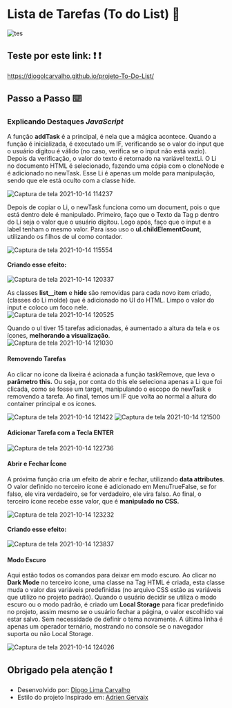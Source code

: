 # Lista de Tarefas (To do List) :open_book:
![tes](https://user-images.githubusercontent.com/84794798/137339113-12ab9938-5237-4e51-962b-88b46f8fa686.jpg)

## Teste por este link: :exclamation: :exclamation:
https://diogolcarvalho.github.io/projeto-To-Do-List/

## Passo a Passo :keyboard:

### Explicando Destaques <i>JavaScript</i>
A função <b>addTask</b> é a principal, é nela que a mágica acontece. Quando a função é inicializada, é executado um IF, verificando se o valor do input que o usuário digitou é válido (no caso, verifica se o input não está vazio). Depois da verificação, o valor do texto é retornado na variável textLi. O Li no documento HTML é selecionado, fazendo uma  cópia com o cloneNode e é adicionado no newTask. Esse Li é apenas um molde para manipulação, sendo que ele está oculto com a classe hide. 

![Captura de tela 2021-10-14 114237](https://user-images.githubusercontent.com/84794798/137340649-25be0b07-869a-45d3-80da-4f23c10ac9f4.jpg)

Depois de copiar o Li, o newTask funciona como um document, pois o que está dentro dele é manipulado. Primeiro,  faço que o Texto da Tag p dentro do Li seja o valor que o usuário digitou. Logo após, faço que o input e a label tenham o mesmo valor. Para isso uso o <b>ul.childElementCount</b>, utilizando os filhos de ul como contador.

![Captura de tela 2021-10-14 115554](https://user-images.githubusercontent.com/84794798/137343347-0ad48663-8af4-4cd6-9f7e-c74ddacefedd.png)
<br><br><b>Criando esse efeito:</b> <br><br>
![Captura de tela 2021-10-14 120337](https://user-images.githubusercontent.com/84794798/137344686-8445570b-4fc1-4bbf-b6b3-d20d3c2e14e2.png)

As classes <b>list__item</b> e <b>hide</b> são removidas para cada novo item criado, (classes do Li molde) que é adicionado no Ul do HTML. Limpo o valor do input e coloco um foco nele.  <br>
![Captura de tela 2021-10-14 120525](https://user-images.githubusercontent.com/84794798/137345022-ead20dbb-ed9c-4020-8456-cf4e6651abb5.png)

Quando o ul tiver 15 tarefas adicionadas, é aumentado a altura da tela e os ícones, <b>melhorando a visualização</b>.<br>
![Captura de tela 2021-10-14 121030](https://user-images.githubusercontent.com/84794798/137345859-f9bbaa6b-e80a-4306-b9af-b8db105f1d44.png)

#### Removendo Tarefas 

Ao clicar no ícone da lixeira é acionada a função taskRemove, que leva o <b>parâmetro this.</b> Ou seja, por conta do this ele seleciona apenas a Li que foi clicada, como se fosse um target, manipulando o escopo do newTask e removendo a tarefa. Ao final, temos um IF que volta ao normal a altura do container principal e os ícones. 

![Captura de tela 2021-10-14 121422](https://user-images.githubusercontent.com/84794798/137346752-86f4c2c9-f851-40a2-b780-d1f322b9208a.png)
![Captura de tela 2021-10-14 121500](https://user-images.githubusercontent.com/84794798/137346786-7c90ecd3-31be-49d9-89a3-51070b78a02d.png)

#### Adicionar Tarefa com a Tecla ENTER
![Captura de tela 2021-10-14 122736](https://user-images.githubusercontent.com/84794798/137349484-24c148f2-3efd-48de-abec-0c6d519cd91c.png)

#### Abrir e Fechar Ícone
A próxima função cria um efeito de abrir e fechar, utilizando  <b>data attributes</b>. O valor definido no terceiro ícone é adicionado em MenuTrueFalse, se for falso, ele vira verdadeiro, se for verdadeiro, ele vira falso. Ao final, o terceiro ícone recebe esse valor, que é  <b>manipulado no CSS.</b> 

![Captura de tela 2021-10-14 123232](https://user-images.githubusercontent.com/84794798/137349873-9893ebdf-9f75-4598-8ae6-38216fb83d9f.png)
<br><br><b>Criando esse efeito:</b> <br><br>
![Captura de tela 2021-10-14 123837](https://user-images.githubusercontent.com/84794798/137350915-5d42994e-5b9b-485e-9221-861baacbe557.png)

#### Modo Escuro
Aqui estão todos os comandos para deixar em modo escuro. Ao clicar no <b>Dark Mode</b> no terceiro ícone, uma classe na Tag HTML é criada, esta classe muda o valor das variáveis predefinidas (no arquivo CSS estão as variáveis que utilizo no projeto padrão). Quando o usuário decidir se utiliza o modo escuro ou o modo padrão, é criado um <b>Local Storage</b> para ficar predefinido no projeto, assim mesmo se o usuário fechar a página, o valor escolhido vai estar salvo. Sem necessidade de definir o tema novamente. A última linha é apenas um operador ternário, mostrando no console se o navegador suporta ou não Local Storage.  

![Captura de tela 2021-10-14 124026](https://user-images.githubusercontent.com/84794798/137351252-74c39c7b-392d-4e9c-905e-51c38e19be1b.png)

## Obrigado pela atenção :exclamation:
* Desenvolvido por: <a href="https://diogolcarvalho.github.io/projeto-portfolio/" target="_blank"> Diogo Lima Carvalho</a> <br>
* Estilo do projeto Inspirado em: <a href="https://dribbble.com/adriengervaix" target="_blank">Adrien Gervaix</a>
